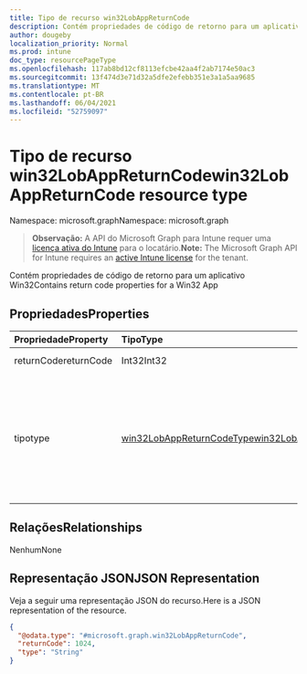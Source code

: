 ```yaml
---
title: Tipo de recurso win32LobAppReturnCode
description: Contém propriedades de código de retorno para um aplicativo Win32
author: dougeby
localization_priority: Normal
ms.prod: intune
doc_type: resourcePageType
ms.openlocfilehash: 117ab8bd12cf8113efcbe42aa4f2ab7174e50ac3
ms.sourcegitcommit: 13f474d3e71d32a5dfe2efebb351e3a1a5aa9685
ms.translationtype: MT
ms.contentlocale: pt-BR
ms.lasthandoff: 06/04/2021
ms.locfileid: "52759097"
---
```

# <a name="win32lobappreturncode-resource-type"></a><span data-ttu-id="05c41-103">Tipo de recurso win32LobAppReturnCode</span><span class="sxs-lookup"><span data-stu-id="05c41-103">win32LobAppReturnCode resource type</span></span>

<span data-ttu-id="05c41-104">Namespace: microsoft.graph</span><span class="sxs-lookup"><span data-stu-id="05c41-104">Namespace: microsoft.graph</span></span>

> <span data-ttu-id="05c41-105">**Observação:** A API do Microsoft Graph para Intune requer uma [licença ativa do Intune](https://go.microsoft.com/fwlink/?linkid=839381) para o locatário.</span><span class="sxs-lookup"><span data-stu-id="05c41-105">**Note:** The Microsoft Graph API for Intune requires an [active Intune license](https://go.microsoft.com/fwlink/?linkid=839381) for the tenant.</span></span>

<span data-ttu-id="05c41-106">Contém propriedades de código de retorno para um aplicativo Win32</span><span class="sxs-lookup"><span data-stu-id="05c41-106">Contains return code properties for a Win32 App</span></span>

## <a name="properties"></a><span data-ttu-id="05c41-107">Propriedades</span><span class="sxs-lookup"><span data-stu-id="05c41-107">Properties</span></span>
|<span data-ttu-id="05c41-108">Propriedade</span><span class="sxs-lookup"><span data-stu-id="05c41-108">Property</span></span>|<span data-ttu-id="05c41-109">Tipo</span><span class="sxs-lookup"><span data-stu-id="05c41-109">Type</span></span>|<span data-ttu-id="05c41-110">Descrição</span><span class="sxs-lookup"><span data-stu-id="05c41-110">Description</span></span>|
|:---|:---|:---|
|<span data-ttu-id="05c41-111">returnCode</span><span class="sxs-lookup"><span data-stu-id="05c41-111">returnCode</span></span>|<span data-ttu-id="05c41-112">Int32</span><span class="sxs-lookup"><span data-stu-id="05c41-112">Int32</span></span>|<span data-ttu-id="05c41-113">Código de retorno.</span><span class="sxs-lookup"><span data-stu-id="05c41-113">Return code.</span></span>|
|<span data-ttu-id="05c41-114">tipo</span><span class="sxs-lookup"><span data-stu-id="05c41-114">type</span></span>|[<span data-ttu-id="05c41-115">win32LobAppReturnCodeType</span><span class="sxs-lookup"><span data-stu-id="05c41-115">win32LobAppReturnCodeType</span></span>](../resources/intune-apps-win32lobappreturncodetype.md)|<span data-ttu-id="05c41-116">O tipo de código de retorno.</span><span class="sxs-lookup"><span data-stu-id="05c41-116">The type of return code.</span></span> <span data-ttu-id="05c41-117">Os valores possíveis são: `failed`, `success`, `softReboot`, `hardReboot`, `retry`.</span><span class="sxs-lookup"><span data-stu-id="05c41-117">Possible values are: `failed`, `success`, `softReboot`, `hardReboot`, `retry`.</span></span>|

## <a name="relationships"></a><span data-ttu-id="05c41-118">Relações</span><span class="sxs-lookup"><span data-stu-id="05c41-118">Relationships</span></span>
<span data-ttu-id="05c41-119">Nenhum</span><span class="sxs-lookup"><span data-stu-id="05c41-119">None</span></span>

## <a name="json-representation"></a><span data-ttu-id="05c41-120">Representação JSON</span><span class="sxs-lookup"><span data-stu-id="05c41-120">JSON Representation</span></span>
<span data-ttu-id="05c41-121">Veja a seguir uma representação JSON do recurso.</span><span class="sxs-lookup"><span data-stu-id="05c41-121">Here is a JSON representation of the resource.</span></span>
<!-- {
  "blockType": "resource",
  "@odata.type": "microsoft.graph.win32LobAppReturnCode"
}
-->
``` json
{
  "@odata.type": "#microsoft.graph.win32LobAppReturnCode",
  "returnCode": 1024,
  "type": "String"
}
```





